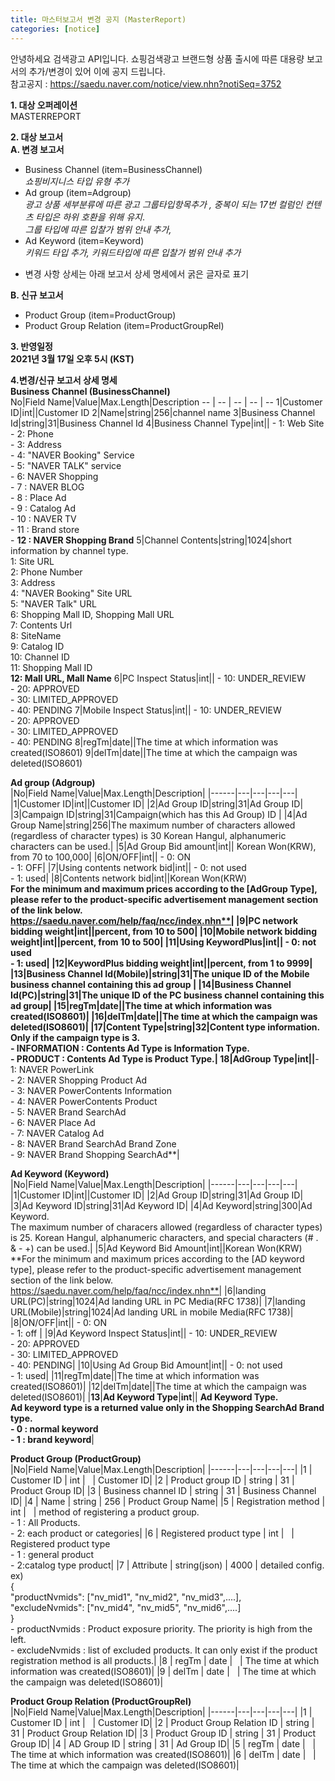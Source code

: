 ```yaml
---
title: 마스터보고서 변경 공지 (MasterReport)
categories: [notice]
---
```

안녕하세요 검색광고 API입니다. 쇼핑검색광고 브랜드형 상품 출시에 따른 대용량 보고서의 추가/변경이 있어
이에 공지 드립니다.<br/>
참고공지 : https://saedu.naver.com/notice/view.nhn?notiSeq=3752 <br/>

**1. 대상 오퍼레이션** <br/>
MASTERREPORT<br/>

**2. 대상 보고서** <br/>
**A. 변경 보고서** <br/>
- Business Channel (item=BusinessChannel) <br/>
    *쇼핑비지니스 타입 유형 추가<br/>*
- Ad group (item=Adgroup) <br/>
   *광고 상품 세부분류에 따른 광고 그룹타입항목추가 , 중복이 되는 17번 컬럼인 컨텐츠 타입은 하위 호환을 위해 유지*.<br/>
   *그룹 타입에 따른 입찰가 범위 안내 추가,* <br/>
- Ad Keyword (item=Keyword)<br/>
    *키워드 타입 추가, 키워드타입에 따른 입찰가 범위 안내 추가*<br/>
* 변경 사항 상세는 아래 보고서 상세 명세에서 굵은 글자로 표기<br/>

**B. 신규 보고서** <br/>
- Product Group (item=ProductGroup)<br/>
- Product Group Relation (item=ProductGroupRel)<br/>

**3. 반영일정** <br/>
**2021년 3월 17일 오후 5시 (KST)**<br/>

**4.변경/신규 보고서 상세 명세**<br/>
**Business Channel (BusinessChannel)**<br/>
No|Field Name|Value|Max.Length|Description
-- | -- | -- | -- | --
1|Customer ID|int||Customer ID
2|Name|string|256|channel name
3|Business Channel Id|string|31|Business Channel Id
4|Business Channel Type|int|| - 1: Web Site<br/> - 2: Phone<br/> - 3: Address<br/> - 4: "NAVER Booking" Service<br/> - 5: "NAVER TALK" service<br/> - 6: NAVER Shopping<br/> - 7 : NAVER BLOG<br/> - 8 : Place Ad<br/> - 9 : Catalog Ad<br/> - 10 : NAVER TV<br/> - 11 : Brand store<br/> - **12 : NAVER Shopping Brand**
5|Channel Contents|string|1024|short information by channel type.<br/>	1: Site URL<br/>	2: Phone Number<br/>	3: Address<br/>	4: "NAVER Booking" Site URL<br/>	5: "NAVER Talk" URL<br/>	6: Shopping Mall ID, Shopping Mall URL<br/>	7: Contents Url<br/>8: SiteName<br/>9: Catalog ID<br/>10: Channel ID<br/> 11: Shopping Mall ID<br/>**12: Mall URL, Mall Name**
6|PC Inspect Status|int|| - 10: UNDER_REVIEW<br/> - 20: APPROVED<br/> - 30: LIMITED_APPROVED<br/> - 40: PENDING
7|Mobile Inspect Status|int|| - 10: UNDER_REVIEW<br/> - 20: APPROVED<br/> - 30: LIMITED_APPROVED<br/> - 40: PENDING
8|regTm|date||The time at which information was created(ISO8601)
9|delTm|date||The time at which the campaign was deleted(ISO8601)

**Ad group (Adgroup)**<br/>
|No|Field Name|Value|Max.Length|Description|
|------|---|---|---|---| 
|1|Customer ID|int||Customer ID|
|2|Ad Group ID|string|31|Ad Group ID|
|3|Campaign ID|string|31|Campaign(which has this Ad Group) ID |
|4|Ad Group Name|string|256|The maximum number of characters allowed (regardless of character types) is 30 Korean Hangul, alphanumeric characters can be used.|
|5|Ad Group Bid amount|int|| Korean Won(KRW), from 70 to 100,000|
|6|ON/OFF|int|| - 0: ON<br/> - 1: OFF|
|7|Using contents network bid|int|| - 0: not used <br/> - 1: used|
|8|Contents network bid|int||Korean Won(KRW) <br/>**For the minimum and maximum prices according to the [AdGroup Type], please refer to the product-specific advertisement management section of the link below.</br>https://saedu.naver.com/help/faq/ncc/index.nhn**|
|9|PC network bidding weight|int||percent, from 10 to 500|
|10|Mobile network bidding weight|int||percent, from 10 to 500|
|11|Using KeywordPlus|int|| - 0: not used <br/> - 1: used|
|12|KeywordPlus bidding weight|int||percent, from 1 to 9999|
|13|Business Channel Id(Mobile)|string|31|The unique ID of the Mobile business channel containing this ad group |
|14|Business Channel Id(PC)|string|31|The unique ID of the PC business channel containing this ad group|
|15|regTm|date||The time at which information was created(ISO8601)|
|16|delTm|date||The time at which the campaign was deleted(ISO8601)|
|17|Content Type|string|32|Content type information. Only if the campaign type is 3.<br/>- INFORMATION : Contents  Ad Type is Information Type.<br/>- PRODUCT : Contents Ad Type is Product Type.|
**18**|**AdGroup Type**|**int**||**- 1: NAVER PowerLink<br/>- 2: NAVER Shopping Product Ad<br/>- 3: NAVER PowerContents Information<br/>- 4: NAVER PowerContents Product<br/>- 5: NAVER Brand SearchAd<br/>- 6: NAVER Place Ad<br/>- 7: NAVER Catalog Ad<br/>- 8: NAVER Brand SearchAd Brand Zone<br/>- 9: NAVER Brand Shopping SearchAd**|

**Ad Keyword (Keyword)**<br/>
|No|Field Name|Value|Max.Length|Description|
|------|---|---|---|---| 
|1|Customer ID|int||Customer ID|
|2|Ad Group ID|string|31|Ad Group ID|
|3|Ad Keyword ID|string|31|Ad Keyword ID|
|4|Ad Keyword|string|300|Ad Keyword.<br/>The maximum number of characers allowed (regardless of character types) is 25. Korean Hangul, alphanumeric characters, and special characters (# . & - +) can be used.|
|5|Ad Keyword Bid Amount|int||Korean Won(KRW)<br/>**For the minimum and maximum prices according to the [AD keyword type], please refer to the product-specific advertisement management section of the link below.</br>https://saedu.naver.com/help/faq/ncc/index.nhn**|
|6|landing URL(PC)|string|1024|Ad landing URL in PC Media(RFC 1738)|
|7|landing URL(Mobile)|string|1024|Ad landing URL in mobile Media(RFC 1738)|
|8|ON/OFF|int|| - 0: ON<br/> - 1: off |
|9|Ad Keyword Inspect Status|int|| - 10: UNDER_REVIEW<br/> - 20: APPROVED<br/> - 30: LIMITED_APPROVED<br/> - 40: PENDING|
|10|Using Ad Group Bid Amount|int|| - 0: not used <br/> - 1: used|
|11|regTm|date||The time at which information was created(ISO8601)|
|12|delTm|date||The time at which the campaign was deleted(ISO8601)|
|**13**|**Ad Keyword Type**|**int**|| **Ad Keyword Type.<br/>Ad keyword type is a returned value only in the Shopping SearchAd Brand type.<br/>- 0 : normal keyword<br/>- 1 : brand keyword**|

**Product Group (ProductGroup)**<br/>
|No|Field Name|Value|Max.Length|Description|
|------|---|---|---|---| 
|1 | Customer ID | int |   | Customer ID|
|2 | Product group ID | string | 31 | Product Group ID|
|3 | Business channel ID | string | 31 | Business Channel ID|
|4 | Name | string | 256 | Product Group Name|
|5 | Registration method | int |   | method of registering a product group.<br/>- 1 : All Products.<br/>- 2: each product or categories|
|6 | Registered product   type | int |   | Registered product type<br/>- 1 : general product<br/>- 2:catalog type product|
|7 | Attribute | string(json) | 4000 | detailed config.<br/>ex)<br/>{<br/>"productNvmids":   ["nv_mid1", "nv_mid2", "nv_mid3",....],<br/>"excludeNvmids":   ["nv_mid4", "nv_mid5", "nv_mid6",....]<br/>}<br/> - productNvmids : Product exposure priority. The priority is high from the left.<br/> - excludeNvmids : list of excluded products. It can only exist if the product registration method is all products.|
|8 | regTm | date |   | The time at which information was created(ISO8601)|
|9 | delTm | date |   | The time at which the campaign was deleted(ISO8601)|

**Product Group Relation (ProductGroupRel)**<br/>
|No|Field Name|Value|Max.Length|Description|
|------|---|---|---|---| 
|1 | Customer ID | int |   | Customer ID|
|2 | Product Group Relation ID | string | 31 | Product Group Relation ID|
|3 | Product Group ID | string | 31 | Product Group ID|
|4 | AD Group ID | string | 31 | Ad Group ID|
|5 | regTm | date |   | The time at which information was created(ISO8601)|
|6 | delTm | date |   | The time at which the campaign was deleted(ISO8601)|
